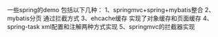 一些spring的demo
包括以下几种：
1、springmvc+spring+mybatis整合
2、mybatis分页 通过拦截方式
3、ehcache缓存 实现了对象缓存和页面缓存
4、spring-task xml配置和注解两种方式实现
5、springmvc的拦截器实现
